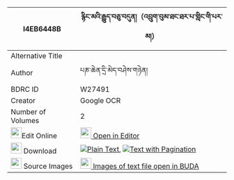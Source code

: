 |I4EB6448B|རྙིང་མའི་རྒྱུད་བཅུ་བདུན།（འབྲུག་བུམ་ཐང་ཐར་པ་གླིང་གི་པར་མ།） 
| --- | --- 
|Alternative Title |
|Author| པཎ་ཆེན་དྲི་མེད་བཤེས་གཉེན།
|BDRC ID | W27491
|Creator | Google OCR
|Number of Volumes| 2
|<img width="25" src="https://img.icons8.com/color/25/000000/edit-property.png">Edit Online| [<img width="25" src="https://avatars.githubusercontent.com/u/45091458?s=200&v=4"> Open in Editor](http://editor.openpecha.org/I4EB6448B)
|<img width="25" src="https://img.icons8.com/fluent/48/000000/download-2.png"/>  Download | [![](https://img.icons8.com/color/20/000000/txt.png)Plain Text](https://github.com/Openpecha/I4EB6448B/releases/download/v2/nyingma_i_gyu_chudun_druk_bum__plain_I4EB6448B.zip), [![](https://img.icons8.com/color/20/000000/txt.png)Text with Pagination](https://github.com/Openpecha/I4EB6448B/releases/download/v2/nyingma_i_gyu_chudun_druk_bum__pages_I4EB6448B.zip)
|<img width="25" src="https://img.icons8.com/plasticine/100/000000/pictures-folder.png"/>  Source Images | [<img width="25" src="https://library.bdrc.io/icons/BUDA-small.svg"> Images of text file open in BUDA](https://library.bdrc.io/show/bdr:W27491)